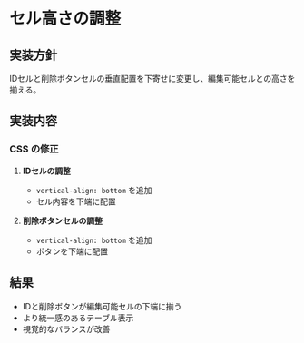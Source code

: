 # セル高さの調整

## 実装方針

IDセルと削除ボタンセルの垂直配置を下寄せに変更し、編集可能セルとの高さを揃える。

## 実装内容

### CSS の修正

1. **IDセルの調整**
   - `vertical-align: bottom` を追加
   - セル内容を下端に配置

2. **削除ボタンセルの調整**
   - `vertical-align: bottom` を追加
   - ボタンを下端に配置

## 結果

- IDと削除ボタンが編集可能セルの下端に揃う
- より統一感のあるテーブル表示
- 視覚的なバランスが改善